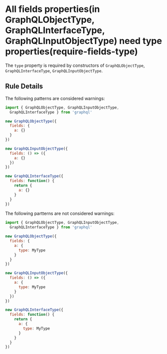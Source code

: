 # All fields properties(in GraphQLObjectType, GraphQLInterfaceType, GraphQLInputObjectType) need type properties(require-fields-type)

The `type` property is required by constructors of `GraphQLObjectType`, `GraphQLInterfaceType`, `GraphQLInputObjectType`.

## Rule Details

The following patterns are considered warnings:

```js
import { GraphQLObjectType, GraphQLInputObjectType,
  GraphQLInterfaceType } from 'graphql'

new GraphQLObjectType({
  fields: {
    a: {}
  }
})

new GraphQLInputObjectType({
  fields: () => ({
    a: {}
  })
})

new GraphQLInterfaceType({
  fields: function() {
    return {
      a: {}
    }
  }
})
```

The following partterns are not considered warnings:

```js
import { GraphQLObjectType, GraphQLInputObjectType,
  GraphQLInterfaceType } from 'graphql'

new GraphQLObjectType({
  fields: {
    a: {
      type: MyType
    }
  }
})

new GraphQLInputObjectType({
  fields: () => ({
    a: {
      type: MyType
    }
  })
})

new GraphQLInterfaceType({
  fields: function() {
    return {
      a: {
        type: MyType
      }
    }
  }
})
```
